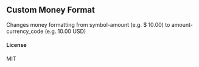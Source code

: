 ## Custom Money Format

Changes money formatting from symbol-amount (e.g. $ 10.00) to amount-currency_code (e.g. 10.00 USD)

#### License

MIT